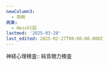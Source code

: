```yaml
---
newColumn3:
  - 両側
病巣:
  - Heschl回
lastmod: '2025-03-20'
last_edited: 2025-02-27T00:00:00.000Z
---
```


神経心理検査:: 純音聴力検査
